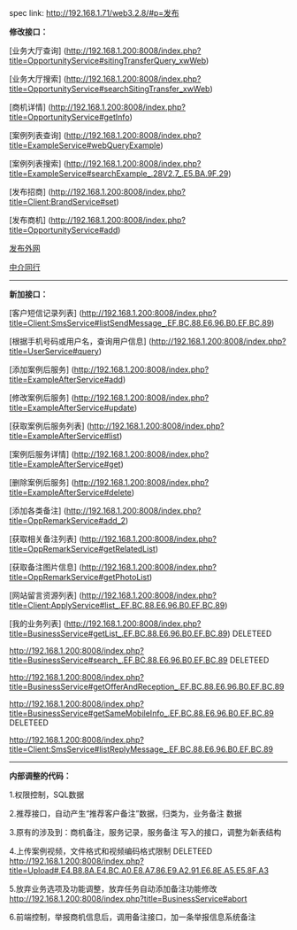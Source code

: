 spec link: http://192.168.1.71/web3.2.8/#p=发布


**修改接口：**

[业务大厅查询]
(http://192.168.1.200:8008/index.php?title=OpportunityService#sitingTransferQuery_xwWeb)

[业务大厅搜索]
(http://192.168.1.200:8008/index.php?title=OpportunityService#searchSitingTransfer_xwWeb)

[商机详情]
(http://192.168.1.200:8008/index.php?title=OpportunityService#getInfo)

[案例列表查询]
(http://192.168.1.200:8008/index.php?title=ExampleService#webQueryExample)

[案例列表搜索]
(http://192.168.1.200:8008/index.php?title=ExampleService#searchExample_.28V2.7_.E5.BA.9F.29)

[发布招商]
(http://192.168.1.200:8008/index.php?title=Client:BrandService#set)

[发布商机]
(http://192.168.1.200:8008/index.php?title=OpportunityService#add)

[发布外网](http://192.168.1.200:8008/index.php?title=Client:PublishWebsiteService#add)

[中介同行](http://192.168.1.200:8008/index.php?title=Client:BlackListService#addIntermediaryPhone)

------------------------------------------------------------------------------------------------------------------------

**新加接口：**

[客户短信记录列表]
(http://192.168.1.200:8008/index.php?title=Client:SmsService#listSendMessage_.EF.BC.88.E6.96.B0.EF.BC.89)

[根据手机号码或用户名，查询用户信息]
(http://192.168.1.200:8008/index.php?title=UserService#query)

[添加案例后服务]
(http://192.168.1.200:8008/index.php?title=ExampleAfterService#add)

[修改案例后服务]
(http://192.168.1.200:8008/index.php?title=ExampleAfterService#update)

[获取案例后服务列表]
(http://192.168.1.200:8008/index.php?title=ExampleAfterService#list)

[案例后服务详情]
(http://192.168.1.200:8008/index.php?title=ExampleAfterService#get)

[删除案例后服务]
(http://192.168.1.200:8008/index.php?title=ExampleAfterService#delete)

[添加各类备注]
(http://192.168.1.200:8008/index.php?title=OppRemarkService#add_2)

[获取相关备注列表]
(http://192.168.1.200:8008/index.php?title=OppRemarkService#getRelatedList)

[获取备注图片信息]
(http://192.168.1.200:8008/index.php?title=OppRemarkService#getPhotoList)

[网站留言资源列表]
(http://192.168.1.200:8008/index.php?title=Client:ApplyService#list_.EF.BC.88.E6.96.B0.EF.BC.89)

[我的业务列表]
(http://192.168.1.200:8008/index.php?title=BusinessService#getList_.EF.BC.88.E6.96.B0.EF.BC.89)          DELETEED

http://192.168.1.200:8008/index.php?title=BusinessService#search_.EF.BC.88.E6.96.B0.EF.BC.89               DELETEED

http://192.168.1.200:8008/index.php?title=BusinessService#getOfferAndReception_.EF.BC.88.E6.96.B0.EF.BC.89

http://192.168.1.200:8008/index.php?title=BusinessService#getSameMobileInfo_.EF.BC.88.E6.96.B0.EF.BC.89              DELETEED



http://192.168.1.200:8008/index.php?title=Client:SmsService#listReplyMessage_.EF.BC.88.E6.96.B0.EF.BC.89 


------------------------------------------------------------------------------------------------------------------------------------

**内部调整的代码：**

1.权限控制，SQL数据

2.推荐接口，自动产生“推荐客户备注”数据，归类为，业务备注 数据

3.原有的涉及到：商机备注，服务记录，服务备注 写入的接口，调整为新表结构

4.上传案例视频，文件格式和视频编码格式限制     DELETEED
http://192.168.1.200:8008/index.php?title=Upload#.E4.B8.8A.E4.BC.A0.E8.A7.86.E9.A2.91.E6.8E.A5.E5.8F.A3

5.放弃业务选项及功能调整，放弃任务自动添加备注功能修改
http://192.168.1.200:8008/index.php?title=BusinessService#abort

6.前端控制，举报商机信息后，调用备注接口，加一条举报信息系统备注
